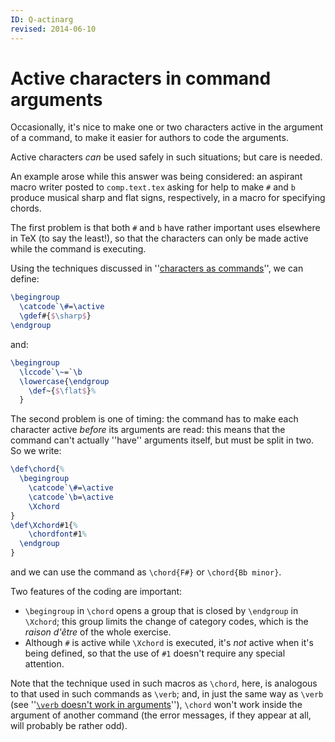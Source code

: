 ```yaml
---
ID: Q-actinarg
revised: 2014-06-10
---
```

# Active characters in command arguments

Occasionally, it's nice to make one or two characters active in the
argument of a command, to make it easier for authors to code the
arguments.

Active characters _can_ be used safely in such situations; but
care is needed.

An example arose while this answer was being considered: an aspirant
macro writer posted to `comp.text.tex` asking for help to
make `#` and `b` produce musical sharp and flat signs, respectively,
in a macro for specifying chords.

The first problem is that both `#` and `b` have rather important uses
elsewhere in TeX (to say the least!), so that the characters can
only be made active while the command is executing.

Using the techniques discussed in 
''[characters as commands](FAQ-activechars.md)'',
we can define:
```latex
\begingroup
  \catcode`\#=\active
  \gdef#{$\sharp$}
\endgroup
```
and:
<!-- {% raw %} -->
```latex
\begingroup
  \lccode`\~=`\b
  \lowercase{\endgroup
    \def~{$\flat$}%
  }
```
<!-- {% endraw %} -->
The second problem is one of timing: the command has to make each
character active _before_ its arguments are read: this means that
the command can't actually ''have'' arguments itself, but must be
split in two.  So we write:
<!-- {% raw %} -->
```latex
\def\chord{%
  \begingroup
    \catcode`\#=\active
    \catcode`\b=\active
    \Xchord
}
\def\Xchord#1{%
    \chordfont#1%
  \endgroup
}
```
<!-- {% endraw %} -->
and we can use the command as `\chord{F#}` or
`\chord{Bb minor}`.

Two features of the coding are important:
  

-  `\begingroup` in `\chord` opens a group that is closed by
    `\endgroup` in `\Xchord`; this group limits the change of
    category codes, which is the _raison d'&ecirc;tre_ of the whole
    exercise.
-  Although `#` is active while `\Xchord` is executed, it's
    _not_ active when it's being defined, so that the use of `#1`
    doesn't require any special attention.

Note that the technique used in such macros as `\chord`, here, is
analogous to that used in such commands as `\verb`; and, in just the
same way as `\verb` (see
''[`\verb` doesn't work in arguments](FAQ-verbwithin.md)''),
`\chord` won't work inside the argument of another command (the
error messages, if they appear at all, will probably be rather odd).

